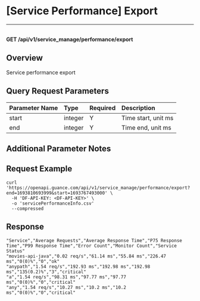 # [Service Performance] Export

---

<br />**GET /api/v1/service_manage/performance/export**

## Overview
Service performance export



## Query Request Parameters

| Parameter Name | Type   | Required | Description               |
|:-----------|:-------|:-----|:----------------|
| start | integer | Y | Time start, unit ms<br> |
| end | integer | Y | Time end, unit ms<br> |

## Additional Parameter Notes



## Request Example
```shell
curl 'https://openapi.guance.com/api/v1/service_manage/performance/export?end=1693810693999&start=1693767493000' \
  -H 'DF-API-KEY: <DF-API-KEY>' \
  -o 'servicePerformanceInfo.csv'
  --compressed
```



## Response
```shell
"Service","Average Requests","Average Response Time","P75 Response Time","P99 Response Time","Error Count","Monitor Count","Service Status"
"movies-api-java","0.02 req/s","61.14 ms","55.84 ms","226.47 ms","0(0)%","0","ok"
"anypath","1.54 req/s","192.93 ms","192.98 ms","192.98 ms","135(0.2)%","3","critical"
"a","1.54 req/s","98.31 ms","97.77 ms","97.77 ms","0(0)%","0","critical"
"any","1.54 req/s","10.27 ms","10.2 ms","10.2 ms","0(0)%","0","critical" 
```